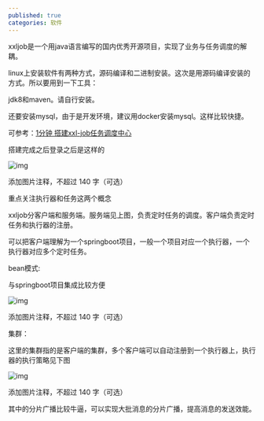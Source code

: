 ```yaml
---
published: true
categories: 软件
---
```

xxljob是一个用java语言编写的国内优秀开源项目，实现了业务与任务调度的解耦。

linux上安装软件有两种方式，源码编译和二进制安装。这次是用源码编译安装的方式。所以要用到一下工具：

jdk8和maven。请自行安装。

还要安装mysql，由于是开发环境，建议用docker安装mysql。这样比较快捷。

可参考：[1分钟 搭建xxl-job任务调度中心](https://blog.csdn.net/weixin_40816738/article/details/113809843)

搭建完成之后登录之后是这样的

![img](https://pica.zhimg.com/80/v2-a53bbcfb72ede7ce35516c198b42e3f3_720w.png?source=d16d100b)





添加图片注释，不超过 140 字（可选）

重点关注执行器和任务这两个概念

xxljob分客户端和服务端。服务端见上图，负责定时任务的调度。客户端负责定时任务和执行器的注册。

可以把客户端理解为一个springboot项目，一般一个项目对应一个执行器，一个执行器对应多个定时任务。

bean模式:

与springboot项目集成比较方便

![img](https://picx.zhimg.com/80/v2-beaef01875d4e1c010bd14eda0a1032e_720w.png?source=d16d100b)





添加图片注释，不超过 140 字（可选）

集群：

这里的集群指的是客户端的集群，多个客户端可以自动注册到一个执行器上，执行器的执行策略见下图

![img](https://picx.zhimg.com/80/v2-bcd1898473b9a62af78933cd6906cf78_720w.png?source=d16d100b)





添加图片注释，不超过 140 字（可选）

其中的分片广播比较牛逼，可以实现大批消息的分片广播，提高消息的发送效能。